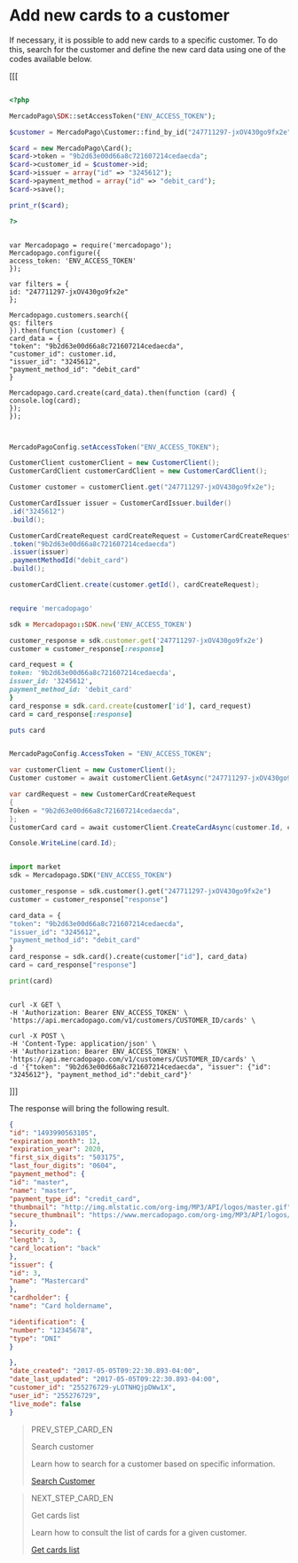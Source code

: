# Add new cards to a customer


If necessary, it is possible to add new cards to a specific customer. To do this, search for the customer and define the new card data using one of the codes available below.


[[[
```php

<?php

MercadoPago\SDK::setAccessToken("ENV_ACCESS_TOKEN");

$customer = MercadoPago\Customer::find_by_id("247711297-jxOV430go9fx2e");

$card = new MercadoPago\Card();
$card->token = "9b2d63e00d66a8c721607214cedaecda";
$card->customer_id = $customer->id;
$card->issuer = array("id" => "3245612");
$card->payment_method = array("id" => "debit_card");
$card->save();

print_r($card);

?>

```
```node

var Mercadopago = require('mercadopago');
Mercadopago.configure({
access_token: 'ENV_ACCESS_TOKEN'
});

var filters = {
id: "247711297-jxOV430go9fx2e"
};

Mercadopago.customers.search({
qs: filters
}).then(function (customer) {
card_data = {
"token": "9b2d63e00d66a8c721607214cedaecda",
"customer_id": customer.id,
"issuer_id": "3245612",
"payment_method_id": "debit_card"
}

Mercadopago.card.create(card_data).then(function (card) {
console.log(card);
});
});


```
```java

MercadoPagoConfig.setAccessToken("ENV_ACCESS_TOKEN");

CustomerClient customerClient = new CustomerClient();
CustomerCardClient customerCardClient = new CustomerCardClient();

Customer customer = customerClient.get("247711297-jxOV430go9fx2e");

CustomerCardIssuer issuer = CustomerCardIssuer.builder()
.id("3245612")
.build();

CustomerCardCreateRequest cardCreateRequest = CustomerCardCreateRequest.builder()
.token("9b2d63e00d66a8c721607214cedaecda")
.issuer(issuer)
.paymentMethodId("debit_card")
.build();

customerCardClient.create(customer.getId(), cardCreateRequest);

```
```ruby

require 'mercadopago'

sdk = Mercadopago::SDK.new('ENV_ACCESS_TOKEN')

customer_response = sdk.customer.get('247711297-jxOV430go9fx2e')
customer = customer_response[:response]

card_request = {
token: '9b2d63e00d66a8c721607214cedaecda',
issuer_id: '3245612',
payment_method_id: 'debit_card'
}
card_response = sdk.card.create(customer['id'], card_request)
card = card_response[:response]

puts card

```
```csharp

MercadoPagoConfig.AccessToken = "ENV_ACCESS_TOKEN";

var customerClient = new CustomerClient();
Customer customer = await customerClient.GetAsync("247711297-jxOV430go9fx2e");

var cardRequest = new CustomerCardCreateRequest
{
Token = "9b2d63e00d66a8c721607214cedaecda",
};
CustomerCard card = await customerClient.CreateCardAsync(customer.Id, cardRequest);

Console.WriteLine(card.Id);

```
```python

import market
sdk = Mercadopago.SDK("ENV_ACCESS_TOKEN")

customer_response = sdk.customer().get("247711297-jxOV430go9fx2e")
customer = customer_response["response"]

card_data = {
"token": "9b2d63e00d66a8c721607214cedaecda",
"issuer_id": "3245612",
"payment_method_id": "debit_card"
}
card_response = sdk.card().create(customer["id"], card_data)
card = card_response["response"]

print(card)

```
```curl

curl -X GET \
-H 'Authorization: Bearer ENV_ACCESS_TOKEN' \
'https://api.mercadopago.com/v1/customers/CUSTOMER_ID/cards' \

curl -X POST \
-H 'Content-Type: application/json' \
-H 'Authorization: Bearer ENV_ACCESS_TOKEN' \
'https://api.mercadopago.com/v1/customers/CUSTOMER_ID/cards' \
-d '{"token": "9b2d63e00d66a8c721607214cedaecda", "issuer": {"id": "3245612"}, "payment_method_id":"debit_card"}'
```
]]]

The response will bring the following result.

```json
{
"id": "1493990563105",
"expiration_month": 12,
"expiration_year": 2020,
"first_six_digits": "503175",
"last_four_digits": "0604",
"payment_method": {
"id": "master",
"name": "master",
"payment_type_id": "credit_card",
"thumbnail": "http://img.mlstatic.com/org-img/MP3/API/logos/master.gif",
"secure_thumbnail": "https://www.mercadopago.com/org-img/MP3/API/logos/master.gif"
},
"security_code": {
"length": 3,
"card_location": "back"
},
"issuer": {
"id": 3,
"name": "Mastercard"
},
"cardholder": {
"name": "Card holdername",

"identification": {
"number": "12345678",
"type": "DNI"
}

},
"date_created": "2017-05-05T09:22:30.893-04:00",
"date_last_updated": "2017-05-05T09:22:30.893-04:00",
"customer_id": "255276729-yLOTNHQjpDWw1X",
"user_id": "255276729",
"live_mode": false
}
```

> PREV_STEP_CARD_EN
>
> Search customer
>
> Learn how to search for a customer based on specific information.
>
> [Search Customer](/developers/en/docs/checkout-api/cards-and-customers-management/search-customers)

> NEXT_STEP_CARD_EN
>
> Get cards list
>
> Learn how to consult the list of cards for a given customer.
>
> [Get cards list](/developers/en/docs/checkout-api/cards-and-customers-management/get-cards-list)
